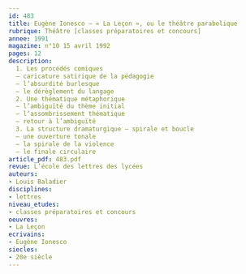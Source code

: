 ```yaml
---
id: 483
title: Eugène Ionesco – « La Leçon », ou le théâtre parabolique 
rubrique: Théâtre [classes préparatoires et concours]
annee: 1991
magazine: n°10 15 avril 1992
pages: 12
description: 
  1. Les procédés comiques
  – caricature satirique de la pédagogie
  – l’absurdité burlesque
  – le dérèglement du langage
  2. Une thématique métaphorique
  – l’ambiguïté du thème initial
  – l’assombrissement thématique
  – retour à l’ambiguïté
  3. La structure dramaturgique – spirale et boucle
  – une ouverture tonale
  – la spirale de la violence
  – le finale circulaire
article_pdf: 483.pdf
revue: L’école des lettres des lycées
auteurs:
- Louis Baladier
disciplines:
- lettres
niveau_etudes:
- classes préparatoires et concours
oeuvres:
- La Leçon
ecrivains:
- Eugène Ionesco
siecles:
- 20e siècle
---
```

